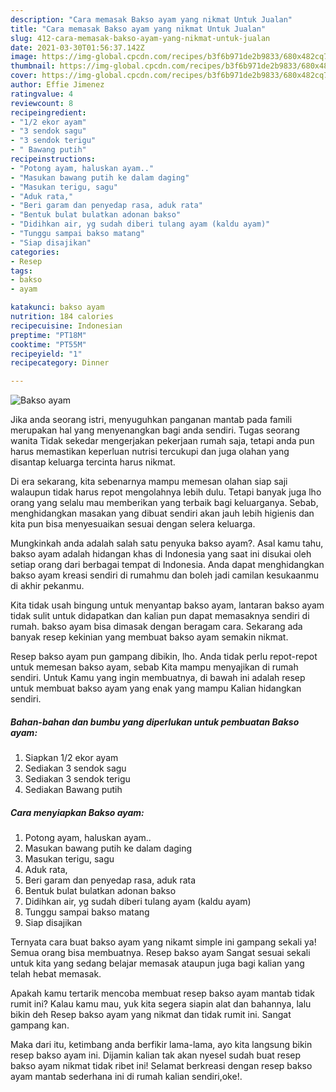 ```yaml
---
description: "Cara memasak Bakso ayam yang nikmat Untuk Jualan"
title: "Cara memasak Bakso ayam yang nikmat Untuk Jualan"
slug: 412-cara-memasak-bakso-ayam-yang-nikmat-untuk-jualan
date: 2021-03-30T01:56:37.142Z
image: https://img-global.cpcdn.com/recipes/b3f6b971de2b9833/680x482cq70/bakso-ayam-foto-resep-utama.jpg
thumbnail: https://img-global.cpcdn.com/recipes/b3f6b971de2b9833/680x482cq70/bakso-ayam-foto-resep-utama.jpg
cover: https://img-global.cpcdn.com/recipes/b3f6b971de2b9833/680x482cq70/bakso-ayam-foto-resep-utama.jpg
author: Effie Jimenez
ratingvalue: 4
reviewcount: 8
recipeingredient:
- "1/2 ekor ayam"
- "3 sendok sagu"
- "3 sendok terigu"
- " Bawang putih"
recipeinstructions:
- "Potong ayam, haluskan ayam.."
- "Masukan bawang putih ke dalam daging"
- "Masukan terigu, sagu"
- "Aduk rata,"
- "Beri garam dan penyedap rasa, aduk rata"
- "Bentuk bulat bulatkan adonan bakso"
- "Didihkan air, yg sudah diberi tulang ayam (kaldu ayam)"
- "Tunggu sampai bakso matang"
- "Siap disajikan"
categories:
- Resep
tags:
- bakso
- ayam

katakunci: bakso ayam 
nutrition: 184 calories
recipecuisine: Indonesian
preptime: "PT18M"
cooktime: "PT55M"
recipeyield: "1"
recipecategory: Dinner

---
```



![Bakso ayam](https://img-global.cpcdn.com/recipes/b3f6b971de2b9833/680x482cq70/bakso-ayam-foto-resep-utama.jpg)

Jika anda seorang istri, menyuguhkan panganan mantab pada famili merupakan hal yang menyenangkan bagi anda sendiri. Tugas seorang  wanita Tidak sekedar mengerjakan pekerjaan rumah saja, tetapi anda pun harus memastikan keperluan nutrisi tercukupi dan juga olahan yang disantap keluarga tercinta harus nikmat.

Di era  sekarang, kita sebenarnya mampu memesan olahan siap saji walaupun tidak harus repot mengolahnya lebih dulu. Tetapi banyak juga lho orang yang selalu mau memberikan yang terbaik bagi keluarganya. Sebab, menghidangkan masakan yang dibuat sendiri akan jauh lebih higienis dan kita pun bisa menyesuaikan sesuai dengan selera keluarga. 



Mungkinkah anda adalah salah satu penyuka bakso ayam?. Asal kamu tahu, bakso ayam adalah hidangan khas di Indonesia yang saat ini disukai oleh setiap orang dari berbagai tempat di Indonesia. Anda dapat menghidangkan bakso ayam kreasi sendiri di rumahmu dan boleh jadi camilan kesukaanmu di akhir pekanmu.

Kita tidak usah bingung untuk menyantap bakso ayam, lantaran bakso ayam tidak sulit untuk didapatkan dan kalian pun dapat memasaknya sendiri di rumah. bakso ayam bisa dimasak dengan beragam cara. Sekarang ada banyak resep kekinian yang membuat bakso ayam semakin nikmat.

Resep bakso ayam pun gampang dibikin, lho. Anda tidak perlu repot-repot untuk memesan bakso ayam, sebab Kita mampu menyajikan di rumah sendiri. Untuk Kamu yang ingin membuatnya, di bawah ini adalah resep untuk membuat bakso ayam yang enak yang mampu Kalian hidangkan sendiri.

<!--inarticleads1-->

##### Bahan-bahan dan bumbu yang diperlukan untuk pembuatan Bakso ayam:

1. Siapkan 1/2 ekor ayam
1. Sediakan 3 sendok sagu
1. Sediakan 3 sendok terigu
1. Sediakan  Bawang putih




<!--inarticleads2-->

##### Cara menyiapkan Bakso ayam:

1. Potong ayam, haluskan ayam..
1. Masukan bawang putih ke dalam daging
1. Masukan terigu, sagu
1. Aduk rata,
1. Beri garam dan penyedap rasa, aduk rata
1. Bentuk bulat bulatkan adonan bakso
1. Didihkan air, yg sudah diberi tulang ayam (kaldu ayam)
1. Tunggu sampai bakso matang
1. Siap disajikan




Ternyata cara buat bakso ayam yang nikamt simple ini gampang sekali ya! Semua orang bisa membuatnya. Resep bakso ayam Sangat sesuai sekali untuk kita yang sedang belajar memasak ataupun juga bagi kalian yang telah hebat memasak.

Apakah kamu tertarik mencoba membuat resep bakso ayam mantab tidak rumit ini? Kalau kamu mau, yuk kita segera siapin alat dan bahannya, lalu bikin deh Resep bakso ayam yang nikmat dan tidak rumit ini. Sangat gampang kan. 

Maka dari itu, ketimbang anda berfikir lama-lama, ayo kita langsung bikin resep bakso ayam ini. Dijamin kalian tak akan nyesel sudah buat resep bakso ayam nikmat tidak ribet ini! Selamat berkreasi dengan resep bakso ayam mantab sederhana ini di rumah kalian sendiri,oke!.

